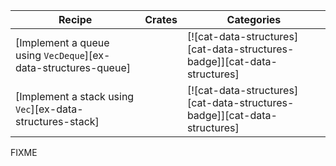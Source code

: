 | Recipe | Crates | Categories |
|--------|--------|------------|
| [Implement a queue using `VecDeque`][ex-data-structures-queue] |  | [![cat-data-structures][cat-data-structures-badge]][cat-data-structures] |
| [Implement a stack using `Vec`][ex-data-structures-stack] |  | [![cat-data-structures][cat-data-structures-badge]][cat-data-structures] |

<div class="hidden">
FIXME
</div>
